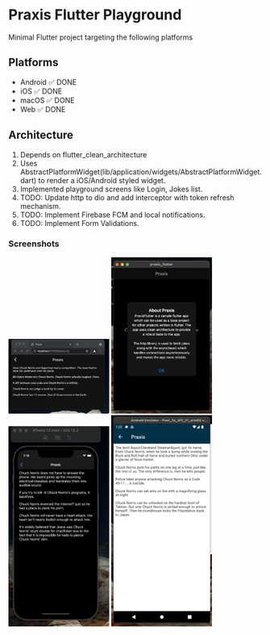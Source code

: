 # Praxis Flutter Playground

Minimal Flutter project targeting the following platforms

## Platforms

* Android ✅ DONE
* iOS ✅ DONE
* macOS ✅ DONE
* Web ✅ DONE

## Architecture

1. Depends on flutter_clean_architecture
2. Uses AbstractPlatformWidget(lib/application/widgets/AbstractPlatformWidget.dart) to render a iOS/Android styled widget.
3. Implemented playground screens like Login, Jokes list.  
4. TODO: Update http to dio and add interceptor with token refresh mechanism.
5. TODO: Implement Firebase FCM and local notifications.
6. TODO: Implement Form Validations.

### Screenshots

<img src="art/art2.png" alt="drawing" style="width:200px;"/>

<img src="art/art1.png" alt="drawing" style="width:200px;"/>

<img src="art/art3.png" alt="drawing" style="width:200px;"/>

<img src="art/art4.png" alt="drawing" style="width:200px;"/>
